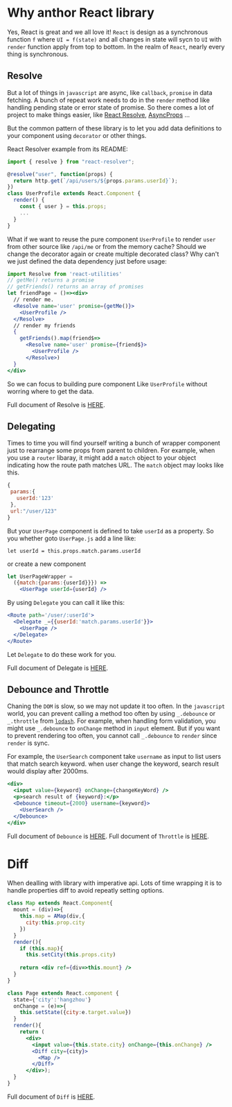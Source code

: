# Why anthor React library

Yes, React is great and we all love it! `React` is design as a synchronous function `f` where `UI = f(state)` and all changes in state will sycn to `UI` with `render` function apply from top to bottom. In the realm of  `React`, nearly every thing is synchronous.

## Resolve
  But a lot of things in `javascript` are async, like `callback`, `promise` in data fetching. A bunch of repeat work needs to do in the `render` method like handling pending state or error state of promise. So there comes a lot of project to make things easier, like [React Resolve](http://ericclemmons.com/react-resolver/), [AsyncProps](https://github.com/ryanflorence/async-props) ...

But the common pattern of these library is to let you add data definitions to your component using `decorator` or other things. 

React Resolver example from its README:
```jsx
import { resolve } from "react-resolver";

@resolve("user", function(props) {
  return http.get(`/api/users/${props.params.userId}`);
})
class UserProfile extends React.Component {
  render() {
    const { user } = this.props;
    ...
  }
}
```

What if we want to reuse the pure component `UserProfile` to render `user` from other source like `/api/me` or from the memory cache? Should we change the decorator again or create multiple decorated class? Why can't we just defined the data dependency just before usage:


```jsx
import Resolve from 'react-utilities'
// getMe() returns a promise
// getFriends() returns an array of promises
let friendPage = ()=><div>
  // render me.
  <Resolve name='user' promise={getMe()}>
    <UserProfile />
  </Resolve>
  // render my friends
  { 
    getFriends().map(friend$=>
      <Resolve name='user' promise={friend$}>
        <UserProfile />
      </Resolve>)
  }
</div>
```
So we can focus to building pure component Like `UserProfile` without worring where to get the data.

Full document of Resolve is [HERE](Resolve.md).

## Delegating

Times to time you will find yourself writing a bunch of wrapper component just to rearrange some props from parent to children. For example, when you use a `router` libaray, it might add a `match` object to your object indicating how the route path matches URL. The `match` object may looks like this.

```jsx
{
 params:{
   userId:'123'
 },
 url:"/user/123"
}
```

But your `UserPage` component is defined to take `userId` as a property. So you whether goto `UserPage.js` add a line like:

`let userId = this.props.match.params.userId`

or create a new component 

```jsx
let UserPageWrapper = 
  ({match:{params:{userId}}}) =>
    <UserPage userId={userId} />
```


By using `Delegate` you can call it like this:

```jsx
<Route path='/user/:userId'>
  <Delegate _={{userId:'match.params.userId'}}>
    <UserPage />    
  </Delegate>
</Route>
```

Let `Delegate` to do these work for you.

Full document of Delegate is [HERE](Delegate.md).

## Debounce and Throttle

Chaning the `DOM` is slow, so we may not update it too often. In the `javascript` world, you can prevent calling a method too often by using `_.debounce` or `_.throttle` from [`lodash`](https://lodash.com/docs/#debounce). For example, when handling form validation, you might use `_.debounce` to `onChange` method in `input` element. But if you want to prevent rendering too often, you cannot call `_.debounce` to `render` since `render` is sync.

For example, the `UserSearch` component take `username` as input to list users that match search keyword. when user change the keyword, search result would display after 2000ms.

```jsx
<div>
  <input value={keyword} onChange={changeKeyWord} />
  <p>search result of {keyword}:</p>
  <Debounce timeout={2000} username={keyword}>
    <UserSearch />
  </Debounce>
</div>
```
Full document of `Debounce` is [HERE](Debounce.md).
Full document of `Throttle` is [HERE](Throttle.md).

# Diff
When dealling with library with imperative api. Lots of time wrapping it is to handle properties diff to avoid repeatly setting options.

```jsx
class Map extends React.Component{
  mount = (div)=>{
    this.map = AMap(div,{
      city:this.prop.city
    })
  }
  render(){
    if (this.map){
      this.setCity(this.props.city)
    
    return <div ref={div=>this.mount} />
  }
}

class Page extends React.component {
  state={'city':'hangzhou'}
  onChange = (e)=>{
    this.setState({city:e.target.value})
  }
  render(){
    return (
      <div>
        <input value={this.state.city} onChange={this.onChange} />
        <Diff city={city}>
          <Map />
        </Diff>
      </div>);
  }
}
```
Full document of `Diff` is [HERE](Diff.md).
